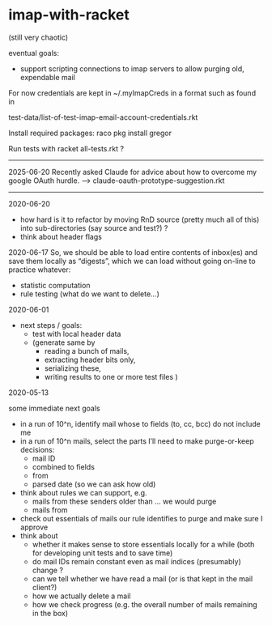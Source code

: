 # imap-with-racket

(still very chaotic)

eventual goals:

- support scripting connections to imap servers to allow purging old, expendable mail

For now credentials are kept in ~/.myImapCreds in a format such as found in

  test-data/list-of-test-imap-email-account-credentials.rkt

Install required packages:
  raco pkg install gregor

Run tests with
  racket all-tests.rkt
?

- - - -
2025-06-20
Recently asked Claude for advice about how to overcome my google OAuth hurdle. 
-->
  claude-oauth-prototype-suggestion.rkt
  


- - - -
2020-06-20
 - how hard is it to refactor by moving RnD source (pretty much all of this) into sub-directories (say source and test?) ?
 - think about header flags

2020-06-17
So, we should be able to load entire contents of inbox(es) and save them locally as “digests”, which we can load without going on-line to practice whatever:
- statistic computation
- rule testing (what do we want to delete…)

2020-06-01
- next steps / goals:
    - test with local header data 
    - (generate same by
        - reading a bunch of mails, 
        - extracting header bits only, 
        - serializing these, 
        - writing results to one or more  test files
        )

2020-05-13

some immediate next goals

- in a run of 10^n, identify mail whose to fields (to, cc, bcc) do not include me
- in a run of 10^n mails, select the parts I’ll need to make purge-or-keep decisions:
    - mail ID
    - combined to fields
    - from
    - parsed date (so we can ask how old)
- think about rules we can support, e.g.
    - mails from these senders older than … we would purge
    - mails from 
- check out essentials of mails our rule identifies to purge and make sure I approve
- think about
    - whether it makes sense to store essentials locally for a while (both for developing unit tests and to save time)
    - do mail IDs remain constant even as mail indices (presumably) change ?
    - can we tell whether we have read a mail (or is that kept in the mail client?)
    - how we actually delete a mail
    - how we check progress (e.g. the overall number of mails remaining in the box)
